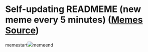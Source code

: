# Self-updating READMEME (new meme every 5 minutes) ([Memes Source](https://bramses.notion.site/a49c1e962b7646879176ac3b327b6533?v=4d1eda54b170483cb03a40f257231764))

memestart![](https://www.notion.so/image/https%3A%2F%2Fs3-us-west-2.amazonaws.com%2Fsecure.notion-static.com%2F500a1488-6af9-46ae-b639-1a92a83c909d%2F309B3016-6DAF-4E53-9A96-DA676891AC64.jpeg?table=block&id=95c47bd9-4a37-4bb4-9a76-f390750003a3&cache=v2)memeend
